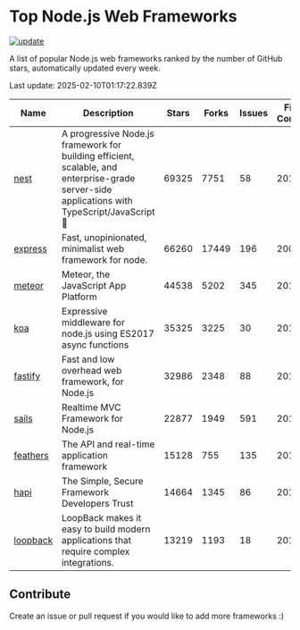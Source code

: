 # Top Node.js Web Frameworks

[![update](https://github.com/sunnysid3up/nodejs-web-frameworks/actions/workflows/update.yml/badge.svg)](https://github.com/sunnysid3up/nodejs-web-frameworks/actions/workflows/update.yml)

A list of popular Node.js web frameworks ranked by the number of GitHub stars, automatically updated every week.

Last update: 2025-02-10T01:17:22.839Z

| Name          | Description          | Stars                     | Forks          | Issues               | First Commit        | Last Commit         | Language          |
|---------------|----------------------|---------------------------|----------------|----------------------|---------------------|---------------------|-------------------|
| [nest](https://github.com/nestjs/nest) | A progressive Node.js framework for building efficient, scalable, and enterprise-grade server-side applications with TypeScript/JavaScript 🚀 | 69325 | 7751 | 58 | 2017 | 2025-02-10 | TS |
| [express](https://github.com/expressjs/express) | Fast, unopinionated, minimalist web framework for node. | 66260 | 17449 | 196 | 2009 | 2025-02-09 | JS |
| [meteor](https://github.com/meteor/meteor) | Meteor, the JavaScript App Platform | 44538 | 5202 | 345 | 2012 | 2025-02-09 | JS |
| [koa](https://github.com/koajs/koa) | Expressive middleware for node.js using ES2017 async functions | 35325 | 3225 | 30 | 2013 | 2025-02-09 | JS |
| [fastify](https://github.com/fastify/fastify) | Fast and low overhead web framework, for Node.js | 32986 | 2348 | 88 | 2016 | 2025-02-10 | JS |
| [sails](https://github.com/balderdashy/sails) | Realtime MVC Framework for Node.js | 22877 | 1949 | 591 | 2012 | 2025-02-09 | JS |
| [feathers](https://github.com/feathersjs/feathers) | The API and real-time application framework | 15128 | 755 | 135 | 2011 | 2025-02-07 | TS |
| [hapi](https://github.com/hapijs/hapi) | The Simple, Secure Framework Developers Trust | 14664 | 1345 | 86 | 2011 | 2025-02-08 | JS |
| [loopback](https://github.com/strongloop/loopback) | LoopBack makes it easy to build modern applications that require complex integrations. | 13219 | 1193 | 18 | 2013 | 2025-01-29 | JS |

## Contribute 

Create an issue or pull request if you would like to add more frameworks :)